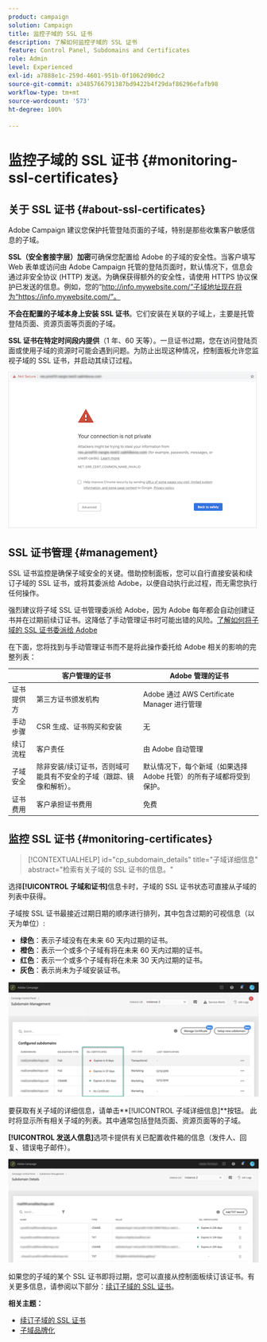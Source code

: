 ```yaml
---
product: campaign
solution: Campaign
title: 监控子域的 SSL 证书
description: 了解如何监控子域的 SSL 证书
feature: Control Panel, Subdomains and Certificates
role: Admin
level: Experienced
exl-id: a7888e1c-259d-4601-951b-0f1062d90dc2
source-git-commit: a3485766791387bd9422b4f29daf86296efafb98
workflow-type: tm+mt
source-wordcount: '573'
ht-degree: 100%

---
```


# 监控子域的 SSL 证书 {#monitoring-ssl-certificates}

## 关于 SSL 证书 {#about-ssl-certificates}

Adobe Campaign 建议您保护托管登陆页面的子域，特别是那些收集客户敏感信息的子域。

**SSL（安全套接字层）加密**&#x200B;可确保您配置给 Adobe 的子域的安全性。当客户填写 Web 表单或访问由 Adobe Campaign 托管的登陆页面时，默认情况下，信息会通过非安全协议 (HTTP) 发送。为确保获得额外的安全性，请使用 HTTPS 协议保护已发送的信息。例如，您的“http://info.mywebsite.com/”子域地址现在将为“https://info.mywebsite.com/”。

**不会在配置的子域本身上安装 SSL 证书**。它们安装在关联的子域上，主要是托管登陆页面、资源页面等页面的子域。

**SSL 证书在特定时间段内提供**（1 年、60 天等）。一旦证书过期，您在访问登陆页面或使用子域的资源时可能会遇到问题。为防止出现这种情况，控制面板允许您监视子域的 SSL 证书，并启动其续订过程。

![](assets/no_certificate.png)

## SSL 证书管理 {#management}

SSL 证书监控是确保子域安全的关键。借助控制面板，您可以自行直接安装和续订子域的 SSL 证书，或将其委派给 Adobe，以便自动执行此过程，而无需您执行任何操作。

强烈建议将子域 SSL 证书管理委派给 Adobe，因为 Adobe 每年都会自动创建证书并在过期前续订证书。这降低了手动管理证书时可能出错的风险。[了解如何将子域的 SSL 证书委派给 Adobe](delegate-ssl.md)

在下面，您将找到与手动管理证书而不是将此操作委托给 Adobe 相关的影响的完整列表：

|       | 客户管理的证书 | Adobe 管理的证书 |
|  ---  |  ---  |  ---  |
| 证书提供方 | 第三方证书颁发机构 | Adobe 通过 AWS Certificate Manager 进行管理 |
| 手动步骤 | CSR 生成、证书购买和安装 | 无 |
| 续订流程 | 客户责任 | 由 Adobe 自动管理 |
| 子域安全 | 除非安装/续订证书，否则域可能具有不安全的子域（跟踪、镜像和解析）。 | 默认情况下，每个新域（如果选择 Adobe 托管）的所有子域都将受到保护。 |
| 证书费用 | 客户承担证书费用 | 免费 |

## 监控 SSL 证书 {#monitoring-certificates}

>[!CONTEXTUALHELP]
>id="cp_subdomain_details"
>title="子域详细信息"
>abstract="检索有关子域的 SSL 证书的信息。"

选择&#x200B;**[!UICONTROL 子域和证书]**&#x200B;信息卡时，子域的 SSL 证书状态可直接从子域的列表中获得。

子域按 SSL 证书最接近过期日期的顺序进行排列，其中包含过期的可视信息（以天为单位）:

* **绿色**：表示子域没有在未来 60 天内过期的证书。
* **橙色**：表示一个或多个子域有将在未来 60 天内过期的证书。
* **红色**：表示一个或多个子域有将在未来 30 天内过期的证书。
* **灰色**：表示尚未为子域安装证书。

![](assets/subdomains_list.png)

要获取有关子域的详细信息，请单击&#x200B;**[!UICONTROL 子域详细信息]**按钮。
此时将显示所有相关子域的列表。其中通常包括登陆页面、资源页面等的子域。

**[!UICONTROL 发送人信息]**&#x200B;选项卡提供有关已配置收件箱的信息（发件人、回复、错误电子邮件）。

![](assets/subdomain_details.png)

如果您的子域的某个 SSL 证书即将过期，您可以直接从控制面板续订该证书。有关更多信息，请参阅以下部分：[续订子域的 SSL 证书](../../subdomains-certificates/using/renewing-subdomain-certificate.md)。

**相关主题：**

* [续订子域的 SSL 证书](../../subdomains-certificates/using/renewing-subdomain-certificate.md)
* [子域品牌化](../../subdomains-certificates/using/subdomains-branding.md)
